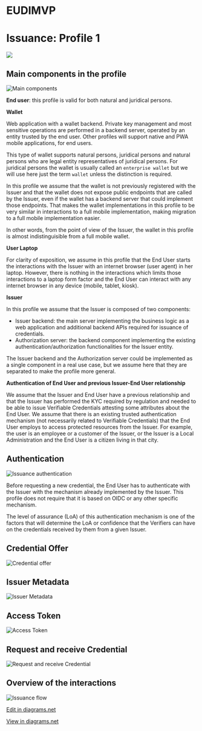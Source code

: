# EUDIMVP

# Issuance: Profile 1

![](images/embed.svg)

## Main components in the profile

![Main components](images/issuance_background.svg)

**End user**: this profile is valid for both natural and juridical persons.

**Wallet**

Web application with a wallet backend. Private key management and most sensitive operations are performed in a backend server, operated by an entity trusted by the end user. Other profiles will support native and PWA mobile applications, for end users.

This type of wallet supports natural persons, juridical persons and natural persons who are legal entity representatives of juridical persons. For juridical persons the wallet is usually called an `enterprise wallet` but we will use here just the term `wallet` unless the distinction is required.

In this profile we assume that the wallet is not previously registered with the Issuer and that the wallet does not expose public endpoints that are called by the Issuer, even if the wallet has a backend server that could implement those endpoints. That makes the wallet implementations in this profile to be very similar in interactions to a full mobile implementation, making migration to a full mobile implementation easier.

In other words, from the point of view of the Issuer, the wallet in this profile is almost indistinguisible from a full mobile wallet.

**User Laptop**

For clarity of exposition, we assume in this profile that the End User starts the interactions with the Issuer with an internet browser (user agent) in her laptop. However, there is nothing in the interactions which limits those interactions to a laptop form factor and the End User can interact with any internet browser in any device (mobile, tablet, kiosk).

**Issuer**

In this profile we assume that the Issuer is composed of two components:

- Issuer backend: the main server implementing the business logic as a web application and additional backend APIs required for issuance of credentials.
- Authorization server: the backend component implementing the existing authentication/authorization functionalities for the Issuer entity.

The Issuer backend and the Authorization server could be implemented as a single component in a real use case, but we assume here that they are separated to make the profile more general.

**Authentication of End User and previous Issuer-End User relationship**

We assume that the Issuer and End User have a previous relationship and that the Issuer has performed the KYC required by regulation and needed to be able to issue Verifiable Credentials attesting some attributes about the End User. We assume that there is an existing trusted authentication mechanism (not necessarily related to Verifiable Credentials) that the End User employs to access protected resources from the Issuer. For example, the user is an employee or a customer of the Issuer, or the Issuer is a Local Administration and the End User is a citizen living in that city.



## Authentication

![Issuance authentication](images/issuance_authentication.svg)

Before requesting a new credential, the End User has to authenticate with the Issuer with the mechanism already implemented by the Issuer. This profile does not require that it is based on OIDC or any other specific mechanism.

The level of assurance (LoA) of this authentication mechanism is one of the factors that will determine the LoA or confidence that the Verifiers can have on the credentials received by them from a given Issuer.


## Credential Offer

![Credential offer](images/issuance_credentialoffer.svg)

## Issuer Metadata

![Issuer Metadata](images/issuance_issuermetadata.svg)

## Access Token

![Access Token](images/issuance_accesstoken.svg)

## Request and receive Credential

![Request and receive Credential](images/issuance_requestcredential.svg)



## Overview of the interactions

![Issuance flow](images/issuance_all.drawio.svg)

<a href="https://app.diagrams.net/#Hhesusruiz%2FEUDIMVP%2Fmain%2Fimages%2Fissuance_all.drawio.svg" target="_blank">Edit in diagrams.net</a>

<a href="https://www.draw.io/?lightbox=1&edit=_blank#Uhttps%3A%2F%2Fraw.githubusercontent.com%2Fhesusruiz%2FEUDIMVP%2Fmain%2Fimages%2Fissuance_all.drawio.svg" target="_blank">View in diagrams.net</a>

